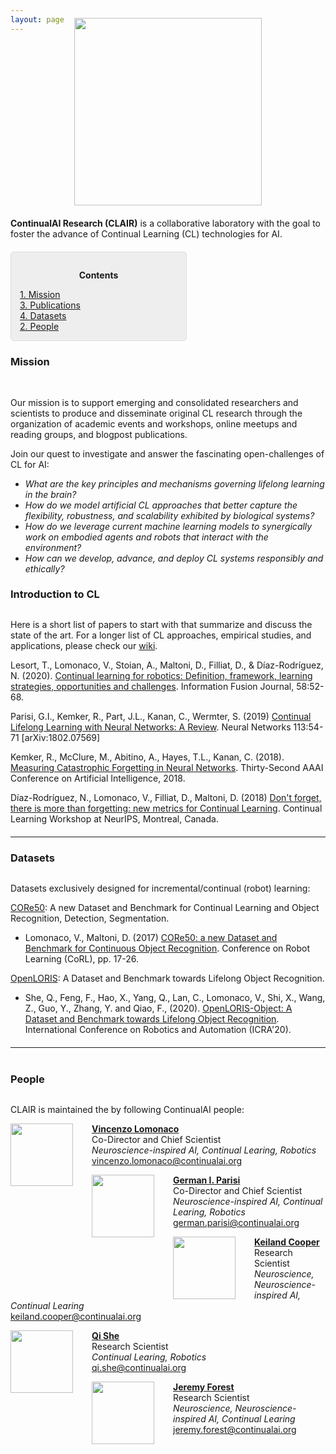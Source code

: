 ```yaml
---
layout: page
---
```


<div style="text-align:center; margin-bottom:20px; margin-top:-40px"><img style="width:300px" src ='/{{ site.baseurl }}images/continualai_research_logo.png'/></div>

**ContinualAI Research (CLAIR)** is a collaborative laboratory with the goal to foster the advance of Continual Learning (CL) technologies for AI.

<div style="background: rgba(0,0,0,0.06) none repeat scroll 0% 0%; border: 1px solid rgb(222, 222, 222); padding: 1em; border-radius: 5px; margin-top:20px; max-width: 50%">
	<p style="text-align: center;"><strong>Contents</strong></p>
	<p style="text-align: left; margin-bottom: 0px;">
		<a href="#mission">1. Mission</a><br>
		<a href="#pub">3. Publications</a><br>
		<a href="#datasets">4. Datasets</a><br>
		<a href="#people">2. People</a>
	</p>
</div>

<a name="mission"></a>
<h3 id="mission" style="margin-bottom:30px">Mission</h3>

<br>
Our mission is to support emerging and consolidated researchers and scientists to produce and disseminate original CL research through the organization of academic events and workshops, online meetups and reading groups, and blogpost publications.

Join our quest to investigate and answer the fascinating open-challenges of CL for AI:
	
- _What are the key principles and mechanisms governing lifelong learning in the brain?_
- _How do we model artificial CL approaches that better capture the flexibility, robustness, and scalability exhibited by biological systems?_
- _How do we leverage current machine learning models to synergically work on embodied agents and robots that interact with the environment?_
- _How can we develop, advance, and deploy CL systems responsibly and ethically?_

<a name="pub"></a>
<h3 id="papers" style="margin-bottom: 30px;">Introduction to CL</h3>

Here is a short list of papers to start with that summarize and discuss the state of the art. For a longer list of CL approaches, empirical studies, and applications, please check our [wiki](https://wiki.continualai.org/).

Lesort, T., Lomonaco, V., Stoian, A., Maltoni, D., Filliat, D., & Díaz-Rodríguez, N. (2020). [Continual learning for robotics: Definition, framework, learning strategies, opportunities and challenges](https://www.sciencedirect.com/science/article/abs/pii/S1566253519307377). Information Fusion Journal, 58:52-68.

Parisi, G.I., Kemker, R., Part, J.L., Kanan, C., Wermter, S. (2019) [Continual Lifelong Learning with Neural Networks: A Review](https://www.sciencedirect.com/science/article/pii/S0893608019300231). Neural Networks 113:54-71 [arXiv:1802.07569]

Kemker, R., McClure, M., Abitino, A., Hayes, T.L., Kanan, C. (2018). [Measuring Catastrophic Forgetting in Neural Networks](https://www.aaai.org/ocs/index.php/AAAI/AAAI18/paper/view/16410). Thirty-Second AAAI Conference on Artificial Intelligence, 2018.

Díaz-Rodríguez, N., Lomonaco, V., Filliat, D., Maltoni, D. (2018) [Don't forget, there is more than forgetting: new metrics for Continual Learning](https://arxiv.org/abs/1810.13166). Continual Learning Workshop at NeurIPS, Montreal, Canada.

<hr style="margin-top:20px;margin-bottom:20px;width:100%">

<!-- <hr style="margin-top:30px;margin-bottom:20px;width:100%">
<div>
	<img src="https://image.slidesharecdn.com/numentatalk-190918211350/95/continual-learning-another-step-towards-truly-intelligent-machines-12-638.jpg?cb=1568841390" style="width:150px;height:83px; float:left;margin-right:30px"/>
	<p>
		<strong><a href="https://www.slideshare.net/VincenzoLomonaco/continual-learning-another-step-towards-truly-intelligent-machines">Continual Learning: Another Step Towards Truly Intelligent Machines</a></strong>. 
		<em>Numenta, Redwood City, California.</em>.
		16th September 2017.<br> 
	</p>
</div>
<hr style="margin-top:30px;margin-bottom:20px;width:100%"> -->

<a name="datasets"></a>
<h3 id="datasets" style="margin-bottom:30px">Datasets</h3>

Datasets exclusively designed for incremental/continual (robot) learning:

[CORe50](https://vlomonaco.github.io/core50/): A new Dataset and Benchmark for Continual Learning and Object Recognition, Detection, Segmentation.

- Lomonaco, V., Maltoni, D. (2017) [CORe50: a new Dataset and Benchmark for Continuous Object Recognition](http://proceedings.mlr.press/v78/lomonaco17a.html). Conference on Robot Learning (CoRL), pp. 17-26.

[OpenLORIS](https://lifelong-robotic-vision.github.io/dataset/Data_Object-Recognition): A Dataset and Benchmark towards Lifelong Object Recognition.

- She, Q., Feng, F., Hao, X., Yang, Q., Lan, C., Lomonaco, V., Shi, X., Wang, Z., Guo, Y., Zhang, Y. and Qiao, F., (2020). [OpenLORIS-Object: A Dataset and Benchmark towards Lifelong Object Recognition](https://arxiv.org/abs/1911.06487).  International Conference on Robotics and Automation (ICRA'20).

<hr style="margin-top:20px;margin-bottom:40px;width:100%">

<a name="people"></a>
<h3 id="people" style="margin-bottom:30px">People</h3>

CLAIR is maintained the by following ContinualAI people:

<div>
	<img src="/{{ site.baseurl }}images/vincenzo.jpg" style="width:100px;height:100px; float:left;margin-right:30px">
	<p>
		<strong><a href="https://www.vincenzolomonaco.com/">Vincenzo Lomonaco</a></strong><br>
		Co-Director and Chief Scientist<br>
		<em>Neuroscience-inspired AI, Continual Learing, Robotics</em><br>
		 <a href="mailto:vincenzo.lomonaco@continualai.org">vincenzo.lomonaco@continualai.org</a><br>
	</p>
</div>

<div>
	<img src="/{{ site.baseurl }}images/parisi.jpg" style="width:100px;height:100px; float:left;margin-right:30px">
	<p>
		<strong><a href="https://sites.google.com/view/giparisi/home">German I. Parisi</a></strong><br>
		Co-Director and Chief Scientist<br>
		<em>Neuroscience-inspired AI, Continual Learing, Robotics</em><br>
		 <a href="mailto:vincenzo.lomonaco@continualai.org">german.parisi@continualai.org</a><br>
	</p>
</div>

<div>
	<img src="/{{ site.baseurl }}images/keiland.jpg" style="width:100px;height:100px; float:left;margin-right:30px">
	<p>
		<strong><a href="https://www.kwcooper.xyz">Keiland Cooper</a></strong><br>
		Research Scientist<br>
		<em>Neuroscience, Neuroscience-inspired AI, Continual Learing</em><br>
		<a href="mailto:keiland.cooper@continualai.org">keiland.cooper@continualai.org</a><br>
	</p>
</div>

<div>
	<img src="/{{ site.baseurl }}images/she.jpg" style="width:100px;height:100px; float:left;margin-right:30px">
	<p>
		<strong><a href="http://sheqi.mystrikingly.com">Qi She</a></strong><br>
		Research Scientist<br>
		<em>Continual Learing, Robotics</em><br>
		<a href="mailto:qi.she@continualai.org">qi.she@continualai.org</a><br>
	</p>
</div>

<div>
	<img src="/{{ site.baseurl }}images/jeremy.jpg" style="width:100px;height:100px; float:left;margin-right:30px">
	<p>
		<strong><a href="https://jeremyforest.github.io/">Jeremy Forest</a></strong><br>
		Research Scientist<br>
		<em>Neuroscience, Neuroscience-inspired AI, Continual Learing</em><br>
		<a href="mailto:jeremy.forest@continualai.org">jeremy.forest@continualai.org</a><br>
	</p>
</div>

